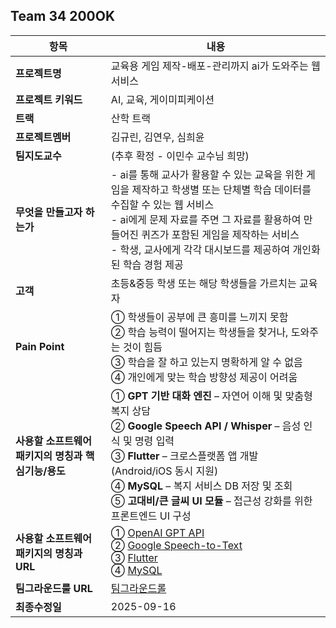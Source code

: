 ## Team 34 200OK

| 항목 | 내용 |
| --- | --- |
| **프로젝트명** | 교육용 게임 제작-배포-관리까지 ai가 도와주는 웹 서비스 |
| **프로젝트 키워드** | AI, 교육, 게이미피케이션 |
| **트랙** | 산학 트랙 |
| **프로젝트멤버** | 김규린, 김연우, 심희윤 |
| **팀지도교수** | (추후 확정 - 이민수 교수님 희망) |
| **무엇을 만들고자 하는가** | - ai를 통해 교사가 활용할 수 있는 교육을 위한 게임을 제작하고 학생별 또는 단체별 학습 데이터를 수집할 수 있는 웹 서비스 </br>- ai에게 문제 자료를 주면 그 자료를 활용하여 만들어진 퀴즈가 포함된 게임을 제작하는 서비스 </br> - 학생, 교사에게 각각 대시보드를 제공하여 개인화된 학습 경험 제공|
| **고객** | 초등&중등 학생 또는 해당 학생들을 가르치는 교육자 |
| **Pain Point** | ① 학생들이 공부에 큰 흥미를 느끼지 못함 <br> ② 학습 능력이 떨어지는 학생들을 찾거나, 도와주는 것이 힘듬 <br> ③ 학습을 잘 하고 있는지 명확하게 알 수 없음 <br> ④ 개인에게 맞는 학습 방향성 제공이 어려움 |
| **사용할 소프트웨어 패키지의 명칭과 핵심기능/용도** | ① **GPT 기반 대화 엔진** – 자연어 이해 및 맞춤형 복지 상담 <br> ② **Google Speech API / Whisper** – 음성 인식 및 명령 입력 <br> ③ **Flutter** – 크로스플랫폼 앱 개발 (Android/iOS 동시 지원) <br> ④ **MySQL** – 복지 서비스 DB 저장 및 조회 <br> ⑤ **고대비/큰 글씨 UI 모듈** – 접근성 강화를 위한 프론트엔드 UI 구성 |
| **사용할 소프트웨어 패키지의 명칭과 URL** | ① [OpenAI GPT API](https://platform.openai.com) <br> ② [Google Speech-to-Text](https://cloud.google.com/speech-to-text) <br> ③ [Flutter](https://flutter.dev) <br> ④ [MySQL](https://www.mysql.com) |
| **팀그라운드룰 URL** |[팀그라운드롤](https://github.com/capston-organization/2025-start-200OK/blob/main/GroundRule.MD)|
| **최종수정일** | 2025-09-16 |
